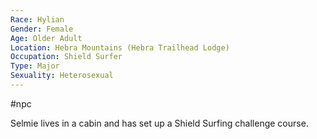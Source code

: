 ```yaml
---
Race: Hylian
Gender: Female
Age: Older Adult
Location: Hebra Mountains (Hebra Trailhead Lodge)
Occupation: Shield Surfer
Type: Major
Sexuality: Heterosexual
---
```

#npc 

Selmie lives in a cabin and has set up a Shield Surfing challenge course.
